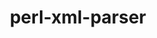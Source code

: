 ---
title: "perl-xml-parser"
layout: cache
categories: [package, develop]
meta: {"versions": ["2.47"], "compilers": ["oneapi@=2024.2.0"], "oss": ["ubuntu22.04"], "platforms": ["linux"], "targets": ["x86_64_v3"], "stacks": ["e4s-oneapi", "root"], "num_specs": 2, "num_specs_by_stack": {"e4s-oneapi": 2, "root": 2}}
spec_details: [{"hash": "jnslaygw7uexwlkjxwgkrovow7eboenq", "compiler": "oneapi@=2024.2.0", "versions": ["2.47"], "os": "ubuntu22.04", "platform": "linux", "target": "x86_64_v3", "variants": ["build_system=perl"], "stacks": ["e4s-oneapi", "root"], "size": "-", "tarball": "https://binaries.spack.io/develop/build_cache/linux-ubuntu22.04-x86_64_v3/oneapi-2024.2.0/perl-xml-parser-2.47/linux-ubuntu22.04-x86_64_v3-oneapi-2024.2.0-perl-xml-parser-2.47-jnslaygw7uexwlkjxwgkrovow7eboenq.spack"}, {"hash": "de3ni2bt3bhozwonrf5svvf47zbdaoxl", "compiler": "oneapi@=2024.2.0", "versions": ["2.47"], "os": "ubuntu22.04", "platform": "linux", "target": "x86_64_v3", "variants": ["build_system=perl"], "stacks": ["e4s-oneapi", "root"], "size": "-", "tarball": "https://binaries.spack.io/develop/build_cache/linux-ubuntu22.04-x86_64_v3/oneapi-2024.2.0/perl-xml-parser-2.47/linux-ubuntu22.04-x86_64_v3-oneapi-2024.2.0-perl-xml-parser-2.47-de3ni2bt3bhozwonrf5svvf47zbdaoxl.spack"}]
---